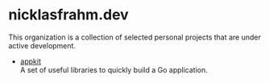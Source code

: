 # nicklasfrahm.dev

This organization is a collection of selected personal projects that are under active development.

- [appkit](https://github.com/nicklasfrahm-dev/appkit)  
  A set of useful libraries to quickly build a Go application.
